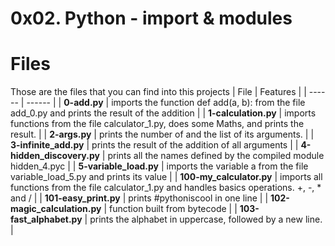 # 0x02. Python - import & modules

# Files
Those are the files that you can find into this projects
| File | Features |
| ------ | ------ |
| **0-add.py** | imports the function def add(a, b): from the file add_0.py and prints the result of the addition |
| **1-calculation.py** | imports functions from the file calculator_1.py, does some Maths, and prints the result. |
| **2-args.py** | prints the number of and the list of its arguments. |
| **3-infinite_add.py** | prints the result of the addition of all arguments |
| **4-hidden_discovery.py** | prints all the names defined by the compiled module hidden_4.pyc |
| **5-variable_load.py** |  imports the variable a from the file variable_load_5.py and prints its value |
| **100-my_calculator.py** | imports all functions from the file calculator_1.py and handles basics operations. +, -, * and / |
| **101-easy_print.py** | prints #pythoniscool in one line |
| **102-magic_calculation.py** | function built from bytecode |
| **103-fast_alphabet.py** | prints the alphabet in uppercase, followed by a new line. |